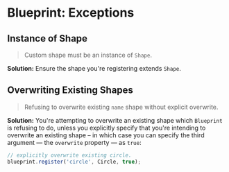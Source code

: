 # Blueprint: Exceptions

## Instance of Shape

> Custom shape must be an instance of `Shape`.

**Solution:** Ensure the shape you're registering extends `Shape`.

## Overwriting Existing Shapes

> Refusing to overwrite existing `name` shape without explicit overwrite.

**Solution:** You're attempting to overwrite an existing shape which `Blueprint` is refusing to do, unless you explicitly specify that you're intending to overwrite an existing shape &ndash; in which case you can specify the third argument &mdash; the `overwrite` property &mdash; as `true`:

```javascript
// explicitly overwrite existing circle.
blueprint.register('circle', Circle, true);
```